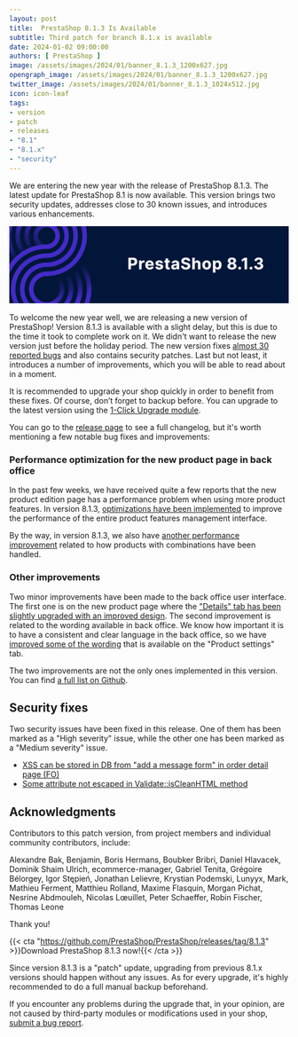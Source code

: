 ```yaml
---
layout: post
title:  PrestaShop 8.1.3 Is Available
subtitle: Third patch for branch 8.1.x is available
date: 2024-01-02 09:00:00
authors: [ PrestaShop ]
image: /assets/images/2024/01/banner_8.1.3_1200x627.jpg
opengraph_image: /assets/images/2024/01/banner_8.1.3_1200x627.jpg
twitter_image: /assets/images/2024/01/banner_8.1.3_1024x512.jpg
icon: icon-leaf
tags:
- version
- patch
- releases
- "8.1"
- "8.1.x"
- "security"
---
```


We are entering the new year with the release of PrestaShop 8.1.3. The latest update for PrestaShop 8.1 is now available. This version brings two security updates, addresses close to 30 known issues, and introduces various enhancements.

![8.1.3 is available!](/assets/images/2024/01/banner_8.1.3_1534x424.jpg)

To welcome the new year well, we are releasing a new version of PrestaShop! Version 8.1.3 is available with a slight delay, but this is due to the time it took to complete work on it. We didn't want to release the new version just before the holiday period. The new version fixes [almost 30 reported bugs](https://github.com/PrestaShop/PrestaShop/pulls?q=is%3Apr+is%3Amerged+milestone%3A8.1.3+label%3A%22Bug+fix%22+-label%3A%22E2E+Tests%22+) and also contains security patches. Last but not least, it introduces a number of improvements, which you will be able to read about in a moment.

It is recommended to upgrade your shop quickly in order to benefit from these fixes. Of course, don’t forget to backup before. You can upgrade to the latest version using the [1-Click Upgrade module](https://github.com/PrestaShop/autoupgrade/releases/).

You can go to the [release page](https://github.com/PrestaShop/PrestaShop/releases/tag/8.1.3) to see a full changelog, but it's worth mentioning a few notable bug fixes and improvements:

### Performance optimization for the new product page in back office

In the past few weeks, we have received quite a few reports that the new product edition page has a performance problem when using more product features. In version 8.1.3, [optimizations have been implemented](https://github.com/PrestaShop/PrestaShop/pull/34606) to improve the performance of the entire product features management interface.

By the way, in version 8.1.3, we also have [another performance improvement](https://github.com/PrestaShop/PrestaShop/pull/34458) related to how products with combinations have been handled.

### Other improvements

Two minor improvements have been made to the back office user interface. The first one is on the new product page where the ["Details" tab has been slightly upgraded with an improved design](https://github.com/PrestaShop/PrestaShop/pull/34738). The second improvement is related to the wording available in back office. We know how important it is to have a consistent and clear language in the back office, so we have [improved some of the wording](https://github.com/PrestaShop/PrestaShop/pull/34563) that is available on the "Product settings" tab.

The two improvements are not the only ones implemented in this version. You can find [a full list on Github](https://github.com/PrestaShop/PrestaShop/pulls?q=is%3Apr+is%3Amerged+milestone%3A8.1.3+label%3AImprovement).

## Security fixes

Two security issues have been fixed in this release. One of them has been marked as a "High severity" issue, while the other one has been marked as a "Medium severity" issue.

- [XSS can be stored in DB from "add a message form" in order detail page (FO)](https://github.com/PrestaShop/PrestaShop/security/advisories/GHSA-vr7m-r9vm-m4wf)
- [Some attribute not escaped in Validate::isCleanHTML method](https://github.com/PrestaShop/PrestaShop/security/advisories/GHSA-xgpm-q3mq-46rq)

## Acknowledgments

Contributors to this patch version, from project members and individual community contributors, include:

Alexandre Bak, Benjamin, Boris Hermans, Boubker Bribri, Daniel Hlavacek, Dominik Shaim Ulrich, ecommerce-manager, Gabriel Tenita, Grégoire Bélorgey, Igor Stępień, Jonathan Lelievre, Krystian Podemski, Lunyyx, Mark, Mathieu Ferment, Matthieu Rolland, Maxime Flasquin, Morgan Pichat, Nesrine Abdmouleh, Nicolas Lœuillet, Peter Schaeffer, Robin Fischer, Thomas Leone

Thank you!

{{< cta "https://github.com/PrestaShop/PrestaShop/releases/tag/8.1.3" >}}Download PrestaShop 8.1.3 now!{{< /cta >}}

Since version 8.1.3 is a "patch" update, upgrading from previous 8.1.x versions should happen without any issues. As for every upgrade, it's highly recommended to do a full manual backup beforehand.

If you encounter any problems during the upgrade that, in your opinion, are not caused by third-party modules or modifications used in your shop, [submit a bug report](https://www.prestashop-project.org/get-involved/report-issues/).
